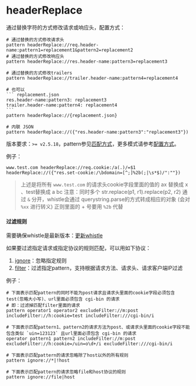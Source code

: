 # headerReplace
通过替换字符的方式修改请求或响应头，配置方式：

	# 通过替换的方式修改请求头
	pattern headerReplace://req.header-name:pattern1=replacement1&pattern2=replacement2
	# 通过替换的方式修改响应头
	pattern headerReplace://res.header-name:pattern3=replacement3

	# 通过替换的方式修改trailers
	pattern headerReplace://trailer.header-name:pattern4=replacement4

	# 也可以
	``` replacement.json
	res.header-name:pattern3: replacement3
	trailer.header-name:pattern4: replacement4
	```
	pattern headerReplace://{replacement.json}

	# 内联 JSON
	pattern headerReplace://({"res.header-name:pattern3":"replacement3"})

版本要求：`>= v2.5.18`，pattern参见[匹配方式](../pattern.html)，更多模式请参考[配置方式](../mode.html)。

例子：

	www.test.com headerReplace://req.cookie:/a(.)/=$1 headerReplace://({"res.set-cookie:/\bdomain=[^;]%2b(;|\s*$)/":""})

> 上述是将所有 `www.test.com` 的请求头cookie字段里面的值的 ax 替换成 x 、test替换成 a bc
> 注意：同时多个 str.replace(p1, r1).replace(p2, r2) 通过 `&` 分开，whistle会通过 querystring.parse的方式转成相应的对象 (会对 `%xx` 进行转义)
> 正则里面的 + 号要用 `%2b` 代替

#### 过滤规则
需要确保whistle是最新版本：[更新whistle](../update.html)

如果要过滤指定请求或指定协议的规则匹配，可以用如下协议：

1. [ignore](./ignore.html)：忽略指定规则
2. [filter](./filter.html)：过滤指定pattern，支持根据请求方法、请求头、请求客户端IP过滤

例子：

```
# 下面表示匹配pattern的同时不能为post请求且请求头里面的cookie字段必须包含test(忽略大小写)、url里面必须包含 cgi-bin 的请求
# 即：过滤掉匹配filter里面的请求
pattern operator1 operator2 excludeFilter://m:post includeFilter://h:cookie=test includeFilter:///cgi-bin/i

# 下面表示匹配pattern1、pattern2的请求方法为post、或请求头里面的cookie字段不能包含类似 `uin=123123` 且url里面必须包含 cgi-bin 的请求
operator pattern1 pattern2 includeFilter://m:post excludeFilter://h:cookie=/uin=o\d+/i excludeFilter:///cgi-bin/i

# 下面表示匹配pattern的请求忽略除了host以外的所有规则
pattern ignore://*|!host

# 下面表示匹配pattern的请求忽略file和host协议的规则
pattern ignore://file|host
```
